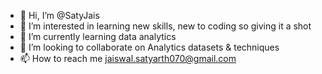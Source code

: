 - 👋 Hi, I’m @SatyJais
- 👀 I’m interested in learning new skills, new to coding so giving it a shot
- 🌱 I’m currently learning data analytics
- 💞️ I’m looking to collaborate on  Analytics datasets & techniques
- 📫 How to reach me jaiswal.satyarth070@gmail.com

<!---
SatyJais/SatyJais is a ✨ special ✨ repository because its `README.md` (this file) appears on your GitHub profile.
You can click the Preview link to take a look at your changes.
--->

